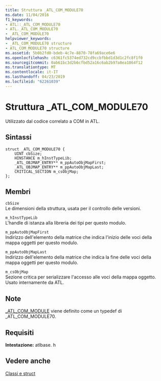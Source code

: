 ```yaml
---
title: Struttura _ATL_COM_MODULE70
ms.date: 11/04/2016
f1_keywords:
- ATL::_ATL_COM_MODULE70
- ATL._ATL_COM_MODULE70
- _ATL_COM_MODULE70
helpviewer_keywords:
- _ATL_COM_MODULE70 structure
- ATL_COM_MODULE70 structure
ms.assetid: 5b0b2fd0-bdeb-4c7e-8870-78fa69ace6e6
ms.openlocfilehash: c6361fc5374ed732cd9ccbfbbd1d3d1c2fc8f1f0
ms.sourcegitcommit: 0ab61bc3d2b6cfbd52a16c6ab2b97a8ea1864f12
ms.translationtype: MT
ms.contentlocale: it-IT
ms.lasthandoff: 04/23/2019
ms.locfileid: "62261039"
---
```

# <a name="atlcommodule70-structure"></a>Struttura _ATL_COM_MODULE70

Utilizzato dal codice correlato a COM in ATL.

## <a name="syntax"></a>Sintassi

```
struct _ATL_COM_MODULE70 {
    UINT cbSize;
    HINSTANCE m_hInstTypeLib;
    _ATL_OBJMAP_ENTRY** m_ppAutoObjMapFirst;
    _ATL_OBJMAP_ENTRY** m_ppAutoObjMapLast;
    CRITICAL_SECTION m_csObjMap;
};
```

## <a name="members"></a>Membri

`cbSize`<br/>
Le dimensioni della struttura, usata per il controllo delle versioni.

`m_hInstTypeLib`<br/>
L'handle di istanza alla libreria dei tipi per questo modulo.

`m_ppAutoObjMapFirst`<br/>
Indirizzo dell'elemento della matrice che indica l'inizio delle voci della mappa oggetti per questo modulo.

`m_ppAutoObjMapLast`<br/>
Indirizzo dell'elemento della matrice che indica la fine delle voci della mappa oggetti per questo modulo.

`m_csObjMap`<br/>
Sezione critica per serializzare l'accesso alle voci della mappa oggetto. Usato internamente da ATL.

## <a name="remarks"></a>Note

[_ATL_COM_MODULE](atl-typedefs.md#_atl_com_module) viene definito come un typedef di _ATL_COM_MODULE70.

## <a name="requirements"></a>Requisiti

**Intestazione:** atlbase. h

## <a name="see-also"></a>Vedere anche

[Classi e struct](../../atl/reference/atl-classes.md)
